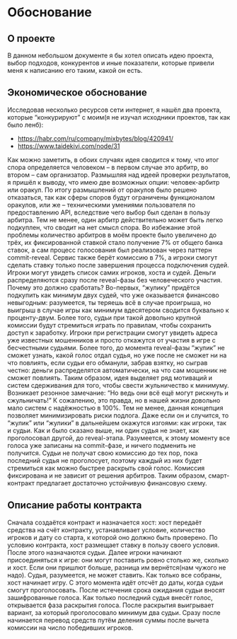 # Обоснование
## О проекте
В данном небольшом документе я бы хотел описать идею проекта, выбор подходов, конкурентов и иные показатели, которые привели меня к написанию его таким, какой он есть.

## Экономическое обоснование
Исследовав несколько ресурсов сети интернет, я нашёл два проекта, которые “конкурируют” с моим(я не изучал исходники проектов, так как было ленб):
- https://habr.com/ru/company/mixbytes/blog/420941/
- https://www.taidekivi.com/node/31


Как можно заметить, в обоих случаях идея сводится к тому, что итог спора определяется человеком – в первом случае это арбитр, во втором – сам организатор. Размышляя над идеей проверки результатов, я пришёл к выводу, что имею две возможных опции: человек-арбитр или оракул. По итогу размышлений от оракулов было решено отказаться, так как сферы споров будут ограничены функционалом оракулов, или же – техническими умениями пользователя по предоставлению API, вследствие чего выбор был сделан в пользу арбитра. Тем не менее, один арбитр действительно может быть легко подкуплен, что сводит на нет смысл спора. Во избежание этой проблемы количество арбитров в моём проекте было увеличено до трёх, их фиксированной ставкой стало получение 7% от общего банка ставок, а сам процесс голосования был реализован через паттерн commit-reveal. Сервис также берёт комиссию в 7%, а игроки смогут сделать ставку только после завершения процесса подключения судей. Игроки могут увидеть список самих игроков, хоста и судей. Деньги распределяются сразу после reveal-фазы без человеческого участия. Почему это должно сработать? Во-первых, “жулику” придётся подкупить как минимум двух судей, что уже оказывается финансово невыгодным: разумеется, ты теряешь всё в случае проигрыша, но выигрыш в случае игры как минимум вдесятером сводится буквально к проценту-двум. Более того, судьи при такой довольно крупной комиссии будут стремиться играть по правилам, чтобы сохранить доступ к заработку. Игроки при регистрации смогут увидеть адреса уже известных мошенников и просто откажутся от участия в игре с бесчестными судьями. Более того, до момента reveal-фазы “жулик” не сможет узнать, какой голос отдал судья, но уже после не сможет ни на что повлиять, если судьи его обманули, забрав взятку, но сыграв честно: деньги распределятся автоматически, на что сам мошенник не сможет повлиять. 
Таким образом, идея выделяет ряд мотиваций и систем сдерживания для того, чтобы свести жульничество к минимуму. Возникает резонное замечание: “Но ведь они всё ещё могут рискнуть и сжульничать!” К сожалению, это правда, но в нашей жизни довольно мало систем с надёжностью в 100%. Тем не менее, данная концепция позволяет минимизировать риски подлога. Даже если он и случится, то “жулик” или “жулики” в дальнейшем окажутся изгоями: как игроки, так и судьи. 
Как и было сказано выше, ни один судья не знает, как проголосовал другой, до reveal-этапа. Разумеется, к этому моменту все голоса уже записаны на commit-фазе, и ничего подменить не получится. Судьи не получат свою комиссию до тех пор, пока последний судья не проголосует, поэтому каждый из них будет стремиться как можно быстрее раскрыть свой голос. Комиссия фиксирована и не зависит от решения арбитров.
Таким образом, смарт-контракт предлагает достаточно устойчивую финансовую схему.
## Описание работы контракта

Сначала создаётся контракт и назначается хост: хост передаёт средства на счёт контракту, устанавливает условие, количество игроков и дату со старта, к которой оно должно быть проверено. По условию контракта, хост размещает ставку в пользу своего условия. После этого назначаются судьи. Далее игроки начинают присоединяться к игре: они могут поставить ровно столько же, сколько и хост. Если они пришлют больше, разница им вернётся(нам чужого не надо). Судья, разумеется, не может ставить. Как только все собраны, хост начинает игру. С этого момента идёт отсчёт до даты, когда судьи смогут проголосовать. После истечения срока ожидания судьи вносят зашифрованные голоса. Как только последний судья внесёт голос, открывается фаза раскрытия голоса. После раскрытия выигрывает вариант, за который проголосовало минимум два судьи. Сразу после начинается перевод средств путём деления суммы после вычета комиссии на число победивших игроков.